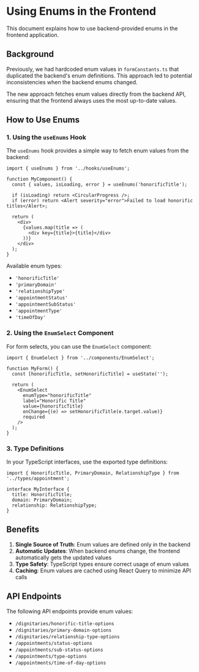 # Using Enums in the Frontend

This document explains how to use backend-provided enums in the frontend application.

## Background

Previously, we had hardcoded enum values in `formConstants.ts` that duplicated the backend's enum definitions. This approach led to potential inconsistencies when the backend enums changed.

The new approach fetches enum values directly from the backend API, ensuring that the frontend always uses the most up-to-date values.

## How to Use Enums

### 1. Using the `useEnums` Hook

The `useEnums` hook provides a simple way to fetch enum values from the backend:

```tsx
import { useEnums } from '../hooks/useEnums';

function MyComponent() {
  const { values, isLoading, error } = useEnums('honorificTitle');
  
  if (isLoading) return <CircularProgress />;
  if (error) return <Alert severity="error">Failed to load honorific titles</Alert>;
  
  return (
    <div>
      {values.map(title => (
        <div key={title}>{title}</div>
      ))}
    </div>
  );
}
```

Available enum types:
- `'honorificTitle'`
- `'primaryDomain'`
- `'relationshipType'`
- `'appointmentStatus'`
- `'appointmentSubStatus'`
- `'appointmentType'`
- `'timeOfDay'`

### 2. Using the `EnumSelect` Component

For form selects, you can use the `EnumSelect` component:

```tsx
import { EnumSelect } from '../components/EnumSelect';

function MyForm() {
  const [honorificTitle, setHonorificTitle] = useState('');
  
  return (
    <EnumSelect
      enumType="honorificTitle"
      label="Honorific Title"
      value={honorificTitle}
      onChange={(e) => setHonorificTitle(e.target.value)}
      required
    />
  );
}
```

### 3. Type Definitions

In your TypeScript interfaces, use the exported type definitions:

```tsx
import { HonorificTitle, PrimaryDomain, RelationshipType } from '../types/appointment';

interface MyInterface {
  title: HonorificTitle;
  domain: PrimaryDomain;
  relationship: RelationshipType;
}
```

## Benefits

1. **Single Source of Truth**: Enum values are defined only in the backend
2. **Automatic Updates**: When backend enums change, the frontend automatically gets the updated values
3. **Type Safety**: TypeScript types ensure correct usage of enum values
4. **Caching**: Enum values are cached using React Query to minimize API calls

## API Endpoints

The following API endpoints provide enum values:

- `/dignitaries/honorific-title-options`
- `/dignitaries/primary-domain-options`
- `/dignitaries/relationship-type-options`
- `/appointments/status-options`
- `/appointments/sub-status-options`
- `/appointments/type-options`
- `/appointments/time-of-day-options` 